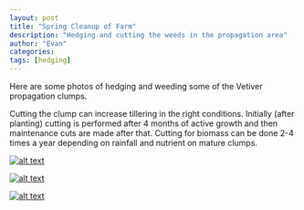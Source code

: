 ```yaml
---
layout: post
title: "Spring Cleanup of Farm"
description: "Hedging and cutting the weeds in the propagation area"
author: "Evan"
categories: 
tags: [hedging]
---
```

Here are some photos of hedging and weeding some of the Vetiver propagation clumps. 

Cutting the clump can increase tillering in the right conditions. Initially (after planting) cutting is performed after 4 months of active growth and then maintenance cuts are made after that. Cutting for biomass can be done 2-4 times a year depending on rainfall and nutrient on mature clumps.

[![alt text](https://i.imgur.com/Ln2FaBwl.jpg "After hedging")](https://u.teknik.io/2ncQk.jpg)

[![alt text](https://i.imgur.com/Ugf4YtGl.jpg "After hedging and weed cutting")](https://u.teknik.io/enfqT.jpg)

[![alt text](https://i.imgur.com/vTotyZHl.jpg "After hedging and weed cutting")](https://u.teknik.io/d1jAh.jpg)

